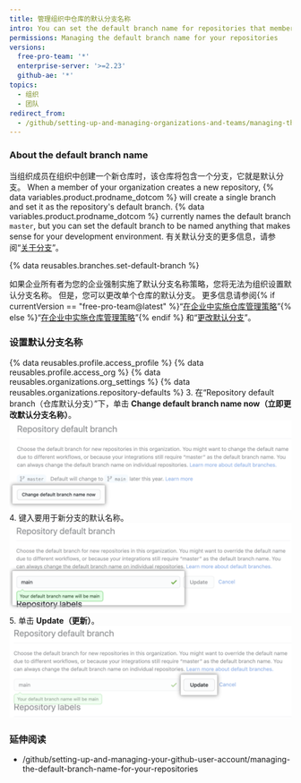 ```yaml
---
title: 管理组织中仓库的默认分支名称
intro: You can set the default branch name for repositories that members create in your organization.
permissions: Managing the default branch name for your repositories
versions:
  free-pro-team: '*'
  enterprise-server: '>=2.23'
  github-ae: '*'
topics:
  - 组织
  - 团队
redirect_from:
  - /github/setting-up-and-managing-organizations-and-teams/managing-the-default-branch-name-for-repositories-in-your-organization
---
```

### About the default branch name

当组织成员在组织中创建一个新仓库时，该仓库将包含一个分支，它就是默认分支。 When a member of your organization creates a new repository, {% data variables.product.prodname_dotcom %} will create a single branch and set it as the repository's default branch. {% data variables.product.prodname_dotcom %} currently names the default branch `master`, but you can set the default branch to be named anything that makes sense for your development environment. 有关默认分支的更多信息，请参阅“[关于分支](/github/collaborating-with-issues-and-pull-requests/about-branches#about-the-default-branch)”。

{% data reusables.branches.set-default-branch %}

如果企业所有者为您的企业强制实施了默认分支名称策略，您将无法为组织设置默认分支名称。 但是，您可以更改单个仓库的默认分支。 更多信息请参阅{% if currentVersion == "free-pro-team@latest" %}“[在企业中实施仓库管理策略](/github/setting-up-and-managing-your-enterprise/enforcing-repository-management-policies-in-your-enterprise-account#enforcing-a-policy-on-the-default-branch-name)”{% else %}“[在企业中实施仓库管理策略](/admin/policies/enforcing-repository-management-policies-in-your-enterprise#enforcing-a-policy-on-the-default-branch-name)”{% endif %} 和“[更改默认分支](/github/administering-a-repository/changing-the-default-branch)”。

### 设置默认分支名称

{% data reusables.profile.access_profile %}
{% data reusables.profile.access_org %}
{% data reusables.organizations.org_settings %}
{% data reusables.organizations.repository-defaults %}
3. 在“Repository default branch（仓库默认分支）”下，单击 **Change default branch name now（立即更改默认分支名称）**。 ![覆盖按钮](/assets/images/help/organizations/repo-default-name-button.png)
4. 键入要用于新分支的默认名称。 ![输入默认名称的文本框](/assets/images/help/organizations/repo-default-name-text.png)
5. 单击 **Update（更新）**。 ![更新按钮](/assets/images/help/organizations/repo-default-name-update.png)

### 延伸阅读

- /github/setting-up-and-managing-your-github-user-account/managing-the-default-branch-name-for-your-repositories
